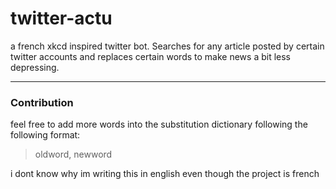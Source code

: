 # twitter-actu
a french xkcd inspired twitter bot. Searches for any article posted by certain twitter accounts and replaces certain words to make news a bit less depressing.

---

### Contribution
feel free to add more words into the substitution dictionary following the following format:
> oldword, newword
> 





i dont know why im writing this in english even though the project is french

